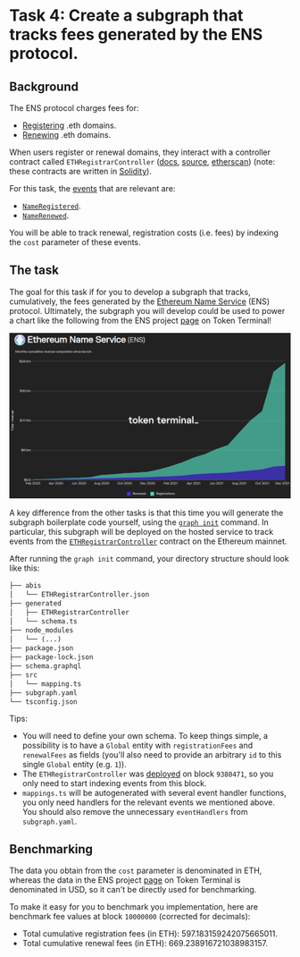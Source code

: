 # Task 4: Create a subgraph that tracks fees generated by the ENS protocol.

## Background

The ENS protocol charges fees for:

- [Registering](https://docs.ens.domains/frequently-asked-questions#what-does-it-cost-to-register-a-.eth-domain) .eth domains.
- [Renewing](https://docs.ens.domains/permanent-registrar-faq#how-much-will-the-yearly-renewals-cost) .eth domains.

When users register or renewal domains, they interact with a controller contract called `ETHRegistrarController` ([docs](https://docs.ens.domains/contract-api-reference/.eth-permanent-registrar/controller), [source](https://github.com/ensdomains/ethregistrar/blob/master/contracts/ETHRegistrarController.sol), [etherscan](https://etherscan.io/address/0x283Af0B28c62C092C9727F1Ee09c02CA627EB7F5#code)) (note: these contracts are written in [Solidity](https://docs.soliditylang.org/en/v0.8.10/index.html)). 

For this task, the [events](https://ethereum.org/en/developers/tutorials/logging-events-smart-contracts/) that are relevant are: 

- [`NameRegistered`](https://github.com/ensdomains/ethregistrar/blob/916dff21bf427771e67af11611b811f870aa7200/contracts/ETHRegistrarController.sol#L39).
- [`NameRenewed`](https://github.com/ensdomains/ethregistrar/blob/916dff21bf427771e67af11611b811f870aa7200/contracts/ETHRegistrarController.sol#L40).

You will be able to track renewal, registration costs (i.e. fees) by indexing the `cost` parameter of these events.

## The task

The goal for this task if for you to develop a subgraph that tracks, cumulatively, the fees generated by the [Ethereum Name Service](https://ens.domains/) (ENS) protocol. Ultimately, the subgraph you will develop could be used to power a chart like the following from the ENS project [page](https://www.tokenterminal.com/terminal/projects/ethereum-name-service) on Token Terminal!

<img src="../images/ens-revenue-chart.png" alt="ens-revenue-chart.png" width="600">

A key difference from the other tasks is that this time you will generate the subgraph boilerplate code yourself, using the [`graph init`](https://thegraph.com/docs/developer/quick-start#2-initialize-your-subgraph-1) command. In particular, this subgraph will be deployed on the hosted service to track events from the [`ETHRegistrarController`](https://etherscan.io/address/0x283Af0B28c62C092C9727F1Ee09c02CA627EB7F5#code) contract on the Ethereum mainnet. 

After running the `graph init` command, your directory structure should look like this:
```.
├── abis
│   └── ETHRegistrarController.json
├── generated
│   ├── ETHRegistrarController
│   └── schema.ts
├── node_modules
│   └── (...)
├── package.json
├── package-lock.json
├── schema.graphql
├── src
│   └── mapping.ts
├── subgraph.yaml
└── tsconfig.json
```

Tips: 
- You will need to define your own schema. To keep things simple, a possibility is to have a `Global` entity with `registrationFees` and `renewalFees` as fields (you'll also need to provide an arbitrary `id` to this single `Global` entity (e.g. `1`)).
- The `ETHRegistrarController` was [deployed](https://etherscan.io/tx/0xd3ccf9466b92e907b17b9c6712ef9d91c1794e7b0f319be5c65bcda1d192c0b8) on block `9380471`, so you only need to start indexing events from this block.
- `mappings.ts` will be autogenerated with several event handler functions, you only need handlers for the relevant events we mentioned above. You should also remove the unnecessary `eventHandlers` from `subgraph.yaml`.

## Benchmarking

The data you obtain from the `cost` parameter is denominated in ETH, whereas the data in the ENS project [page](https://www.tokenterminal.com/terminal/projects/ethereum-name-service) on Token Terminal is denominated in USD, so it can't be directly used for benchmarking. 

To make it easy for you to benchmark you implementation, here are benchmark fee values at block `10000000` (corrected for decimals):

- Total cumulative registration fees (in ETH): 597.183159242075665011.
- Total cumulative renewal fees (in ETH): 669.238916721038983157.
